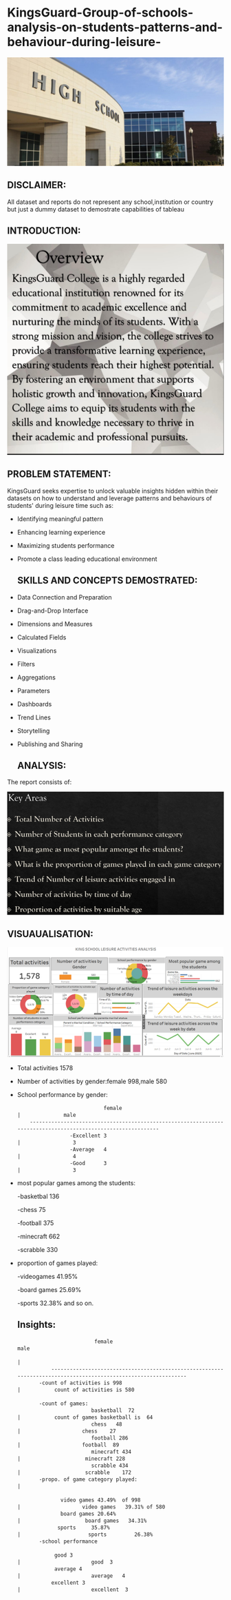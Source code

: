 # KingsGuard-Group-of-schools-analysis-on-students-patterns-and-behaviour-during-leisure-

![](school3.jfif)

## DISCLAIMER:
All dataset and reports do not represent any school,institution or country but just a dummy dataset to demostrate capabilities of tableau

## INTRODUCTION:
![](over.PNG)

 ## PROBLEM STATEMENT:
 KingsGuard seeks expertise to unlock valuable insights hidden within their datasets on how to understand and leverage patterns and behaviours of students' during leisure time such as:
 - Identifying meaningful pattern
 - Enhancing learning experience
 - Maximizing students performance
 - Promote a class leading educational environment

   ## SKILLS AND CONCEPTS DEMOSTRATED:
 - Data Connection and Preparation
 - Drag-and-Drop Interface
 - Dimensions and Measures
 - Calculated Fields
 - Visualizations
 - Filters
 - Aggregations
 - Parameters
 - Dashboards
 - Trend Lines
 - Storytelling
 - Publishing and Sharing

   ## ANALYSIS:
  The report consists of:

  
 ![](over2.PNG)

   ## VISUAUALISATION:

   ![](king.PNG)

  - Total activities 1578
  - Number of activities by gender:female 998,male 580
  - School performance by gender:
    
                                    female                                   |              male
            -------------------------------------------------------------------------------------------------------------
                         -Excellent 3                                        |                 3
                         -Average   4                                        |                 4
                         -Good      3                                        |                 3


 - most popular games among the students:
      
      -basketbal 136
      
      -chess  75
      
      -football  375
      
      -minecraft  662
      
      -scrabble  330
      

 - proportion of games played:
     
    -videogames 41.95%
   
    -board games  25.69%
   
    -sports  32.38%  and so on.

   ## Insights:
   

                                female                                                                      male
                                                                                    |
                  ---------------------------------------------------------------------------------------------------------------
              -count of activities is 998                                           |           count of activities is 580
   
              -count of games:
                               basketball  72                                       |           count of games basketball is  64
                               chess   48                                           |                    chess    27
                               football 286                                         |                    football  89
                               minecraft 434                                        |                     minecraft 228
                               scrabble 434                                         |                     scrabble    172
              -propo. of game category played:                                      |
   
                     video games 43.49%  of 998                                     |                    video games   39.31% of 580       
                     board games 20.64%                                             |                     board games   34.31%  
                    sports     35.87%                                              |                      sports         26.38%
              -school performance

                   good 3                                                          |                       good  3                                                   
                   average 4                                                       |                       average   4
                  excellent 3                                                      |                       excellent  3
   
   

   
